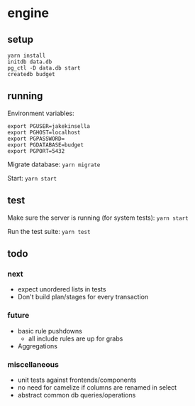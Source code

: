 # engine

## setup
`yarn install`  
`initdb data.db`  
`pg_ctl -D data.db start`  
`createdb budget`  

## running

Environment variables:
```
export PGUSER=jakekinsella
export PGHOST=localhost
export PGPASSWORD=
export PGDATABASE=budget
export PGPORT=5432
```

Migrate database:
`yarn migrate`

Start:
`yarn start`

## test
Make sure the server is running (for system tests):
`yarn start`

Run the test suite:
`yarn test`

## todo

### next
 - expect unordered lists in tests
 - Don't build plan/stages for every transaction

### future
 - basic rule pushdowns
   - all include rules are up for grabs
 - Aggregations

### miscellaneous
 - unit tests against frontends/components
 - no need for camelize if columns are renamed in select
 - abstract common db queries/operations
